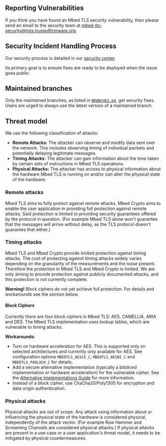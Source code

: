 ## Reporting Vulnerabilities

If you think you have found an Mbed TLS security vulnerability, then please
send an email to the security team at
<mbed-tls-security@lists.trustedfirmware.org>.

## Security Incident Handling Process

Our security process is detailed in our
[security
center](https://developer.trustedfirmware.org/w/mbed-tls/security-center/).

Its primary goal is to ensure fixes are ready to be deployed when the issue
goes public.

## Maintained branches

Only the maintained branches, as listed in [`BRANCHES.md`](BRANCHES.md),
get security fixes.
Users are urged to always use the latest version of a maintained branch.

## Threat model

We use the following classification of attacks:

- **Remote Attacks:** The attacker can observe and modify data sent over the
  network. This includes observing timing of individual packets and potentially
  delaying legitimate messages.
- **Timing Attacks:** The attacker can gain information about the time taken
  by certain sets of instructions in Mbed TLS operations.
- **Physical Attacks:** The attacker has access to physical information about
  the hardware Mbed TLS is running on and/or can alter the physical state of
  the hardware.

### Remote attacks

Mbed TLS aims to fully protect against remote attacks. Mbed Crypto aims to
enable the user application in providing full protection against remote
attacks. Said protection is limited to providing security guarantees offered by
the protocol in question. (For example Mbed TLS alone won't guarantee that the
messages will arrive without delay, as the TLS protocol doesn't guarantee that
either.)

### Timing attacks

Mbed TLS and Mbed Crypto provide limited protection against timing attacks. The
cost of protecting against timing attacks widely varies depending on the
granularity of the measurements and the noise present. Therefore the protection
in Mbed TLS and Mbed Crypto is limited. We are only aiming to provide protection
against publicly documented attacks, and this protection is not currently complete.

**Warning!** Block ciphers do not yet achieve full protection. For
details and workarounds see the section below.

#### Block Ciphers

Currently there are four block ciphers in Mbed TLS: AES, CAMELLIA, ARIA and DES.
The Mbed TLS implementation uses lookup tables, which are vulnerable to timing
attacks.

**Workarounds:**

- Turn on hardware acceleration for AES. This is supported only on selected
  architectures and currently only available for AES. See configuration options
  `MBEDTLS_AESCE_C`, `MBEDTLS_AESNI_C` and `MBEDTLS_PADLOCK_C` for details.
- Add a secure alternative implementation (typically a bitsliced implementation or
  hardware acceleration) for the vulnerable cipher. See the [Alternative
Implementations Guide](docs/architecture/alternative-implementations.md) for
  more information.
- Instead of a block cipher, use ChaCha20/Poly1305 for encryption and data
  origin authentication.

### Physical attacks

Physical attacks are out of scope. Any attack using information about or
influencing the physical state of the hardware is considered physical,
independently of the attack vector. (For example Row Hammer and Screaming
Channels are considered physical attacks.) If physical attacks are present in a
use case or a user application's threat model, it needs to be mitigated by
physical countermeasures.
